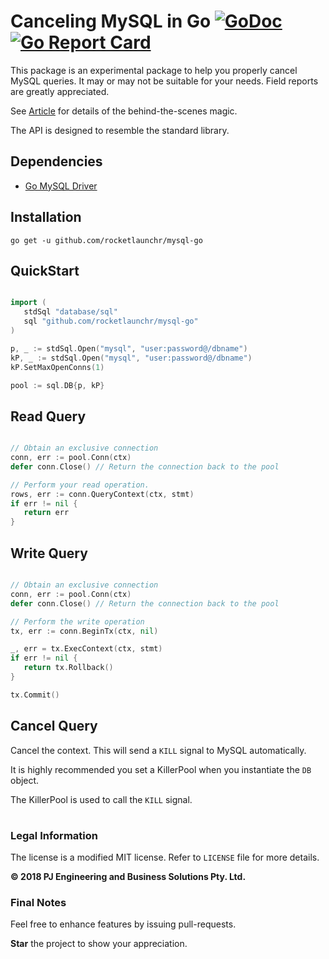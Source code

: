 Canceling MySQL in Go [![GoDoc](http://godoc.org/github.com/rocketlaunchr/mysql-go?status.svg)](http://godoc.org/github.com/rocketlaunchr/mysql-go) [![Go Report Card](https://goreportcard.com/badge/github.com/rocketlaunchr/mysql-go)](https://goreportcard.com/report/github.com/rocketlaunchr/mysql-go)
===============

This package is an experimental package to help you properly cancel MySQL queries.
It may or may not be suitable for your needs. Field reports are greatly appreciated.

See [Article](https://medium.com/@rocketlaunchr.cloud/canceling-mysql-in-go-827ed8f83b30) for details of the behind-the-scenes magic.

The API is designed to resemble the standard library.

## Dependencies

* [Go MySQL Driver](https://github.com/go-sql-driver/mysql)

## Installation

```
go get -u github.com/rocketlaunchr/mysql-go
```

## QuickStart

```go

import (
   stdSql "database/sql"
   sql "github.com/rocketlaunchr/mysql-go"
)

p, _ := stdSql.Open("mysql", "user:password@/dbname")
kP, _ := stdSql.Open("mysql", "user:password@/dbname")
kP.SetMaxOpenConns(1)

pool := sql.DB{p, kP}

```

## Read Query

```go

// Obtain an exclusive connection
conn, err := pool.Conn(ctx)
defer conn.Close() // Return the connection back to the pool

// Perform your read operation.
rows, err := conn.QueryContext(ctx, stmt)
if err != nil {
   return err
}

```

## Write Query

```go

// Obtain an exclusive connection
conn, err := pool.Conn(ctx)
defer conn.Close() // Return the connection back to the pool

// Perform the write operation
tx, err := conn.BeginTx(ctx, nil)

_, err = tx.ExecContext(ctx, stmt)
if err != nil {
   return tx.Rollback()
}

tx.Commit()
```

## Cancel Query

Cancel the context. This will send a `KILL` signal to MySQL automatically.

It is highly recommended you set a KillerPool when you instantiate the `DB` object.

The KillerPool is used to call the `KILL` signal.


#

### Legal Information

The license is a modified MIT license. Refer to `LICENSE` file for more details.

**© 2018 PJ Engineering and Business Solutions Pty. Ltd.**

### Final Notes

Feel free to enhance features by issuing pull-requests.

**Star** the project to show your appreciation.
